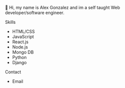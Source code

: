 👋 Hi, my name is Alex Gonzalez and im a self taught Web developer/software engineer. 
 
 Skills
 - HTML/CSS
 - JavaScript
 - React.js
 - Node.js
 - Mongo DB
 - Python
 - Django

Contact
- Email


<!---
spon7ge/spon7ge is a ✨ special ✨ repository because its `README.md` (this file) appears on your GitHub profile.
You can click the Preview link to take a look at your changes.
--->
